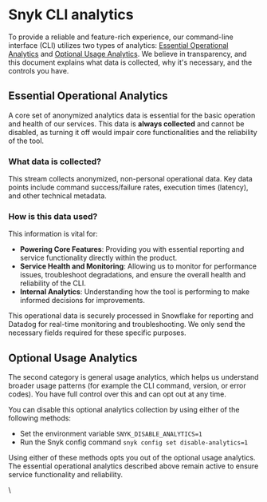 # Snyk CLI analytics

To provide a reliable and feature-rich experience, our command-line interface (CLI) utilizes two types of analytics: [Essential Operational Analytics](snyk-cli-analytics.md#essential-operational-analytics) and [Optional Usage Analytics](snyk-cli-analytics.md#optional-usage-analytics). We believe in transparency, and this document explains what data is collected, why it's necessary, and the controls you have.

## Essential Operational Analytics

A core set of anonymized analytics data is essential for the basic operation and health of our services. This data is **always collected** and cannot be disabled, as turning it off would impair core functionalities and the reliability of the tool.

### What data is collected?

This stream collects anonymized, non-personal operational data. Key data points include command success/failure rates, execution times (latency), and other technical metadata.&#x20;

### How is this data used?

This information is vital for:

* **Powering Core Features**: Providing you with essential reporting and service functionality directly within the product.
* **Service Health and Monitoring**: Allowing us to monitor for performance issues, troubleshoot degradations, and ensure the overall health and reliability of the CLI.
* **Internal Analytics**: Understanding how the tool is performing to make informed decisions for improvements.

This operational data is securely processed in Snowflake for reporting and Datadog for real-time monitoring and troubleshooting. We only send the necessary fields required for these specific purposes.

## Optional Usage Analytics

The second category is general usage analytics, which helps us understand broader usage patterns (for example the CLI command, version, or error codes). You have full control over this and can opt out at any time.

You can disable this optional analytics collection by using either of the following methods:

* Set the environment variable `SNYK_DISABLE_ANALYTICS=1`
* Run the Snyk config command `snyk config set disable-analytics=1`

Using either of these methods opts you out of the optional usage analytics. The essential operational analytics described above remain active to ensure service functionality and reliability.



\
